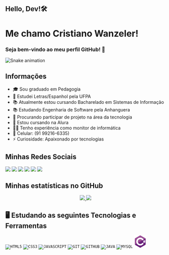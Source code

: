 <div align="">
    <h2>Hello, Dev!🛠️</h2>
    <h1>Me chamo Cristiano Wanzeler! </h1>
    <h3>Seja bem-vindo ao meu perfil GitHub! 👋</h3>
  </div>
</div>

![Snake animation](https://github.com/CristianoWanzeler/CristianoWanzeler/blob/output/github-contribution-grid-snake.svg)  

## Informações
- 🎓 Sou graduado em Pedagogia
- 📘 Estudei Letras/Espanhol pela UFPA
- 📚 Atualmente estou cursando Bacharelado em Sistemas de Informação
- 📚 Estudando Engenharia de Software pela Anhanguera
- 👯 Procurando participar de projeto na área da tecnologia
- 📖 Estou cursando na Alura
- 🧑‍💻 Tenho experiência como monitor de informática
- 📱 Celular: (91 99216-6335)
- ⚡ Curiosidade: Apaixonado por tecnologias


## Minhas Redes Sociais
<div>
<a href="https://https://www.youtube.com/@CristianoWanzeler" target="_blank"><img loading="lazy" src="https://img.shields.io/badge/YouTube-FF0000?style=for-the-badge&logo=youtube&logoColor=white" target="_blank"></a>
<a href="https://www.instagram.com/cristianodosc/" target="_blank"><img loading="lazy" src="https://img.shields.io/badge/-Instagram-%23E4405F?style=for-the-badge&logo=instagram&logoColor=white" target="_blank"></a>
<a href="https://www.facebook.com/CristianoS.C.Wanzeler/?locale=pt_BR" target="_blank"><img loading="lazy" src="https://img.shields.io/badge/-Facebook-%231877F2?style=for-the-badge&logo=facebook&logoColor=white"></a>
<a href = "mailto:cr.wanzelerg@gmail.com"><img loading="lazy" src="https://img.shields.io/badge/Gmail-D14836?style=for-the-badge&logo=gmail&logoColor=white" target="_blank"></a>
<a href="https://www.linkedin.com/in/cristiano-wanzeler-276ab9b2/" target="_blank"><img loading="lazy" src="https://img.shields.io/badge/-LinkedIn-%230077B5?style=for-the-badge&logo=linkedin&logoColor=white" target="_blank"></a>
<a href="https://www.linkedin.com/in/cristiano-wanzeler-276ab9b2/" target="_blank"><img loading="lazy" src="https://img.shields.io/badge/-Currículo_Lattes-%230076b8?style=for-the-badge&logo=read-the-docs&logoColor=white"></a> 
</div>


## Minhas estatísticas no GitHub

<div align="center">
  <a href="https://github.com/CristianoWanzeler/">
    <img loading="lazy" height="180em" src="https://github-readme-stats.vercel.app/api/top-langs/?username=CristianoWanzeler&layout=compact&langs_count=7&theme=dracula"/>
    <img loading="lazy" height="180em" src="https://github-readme-stats.vercel.app/api?username=CristianoWanzeler&show_icons=true&theme=dracula&include_all_commits=true&count_private=true"/>
  </a>
</div>


## 🖥️ Estudando as seguintes Tecnologias e Ferramentas 
<code><img width="40px" src="https://cdn.jsdelivr.net/gh/devicons/devicon/icons/html5/html5-original-wordmark.svg" title = "HTML5"/></code>
<code><img width="40px" src="https://cdn.jsdelivr.net/gh/devicons/devicon/icons/css3/css3-original-wordmark.svg" title = "CSS3"/></code>
<code><img width="40px" src="https://cdn.jsdelivr.net/gh/devicons/devicon/icons/javascript/javascript-original.svg" title = "JAVASCRIPT"/></code>
<code><img width="40px" src="https://cdn.jsdelivr.net/gh/devicons/devicon/icons/git/git-original.svg" title = "GIT"/></code>
<code><img width="40px" src="https://cdn.jsdelivr.net/gh/devicons/devicon/icons/github/github-original.svg" title = "GITHUB"/></code>
<code><img width="40px" src="https://cdn.jsdelivr.net/gh/devicons/devicon/icons/java/java-original.svg" title = "JAVA"/></code>
<code><img width="40px" src="https://cdn.jsdelivr.net/gh/devicons/devicon/icons/mysql/mysql-original.svg" title = "MYSQL"/></code>
<code><img width="40px" src="https://github.com/devicons/devicon/blob/v2.16.0/icons/csharp/csharp-original.svg" title = "CSHARP"/></code>

